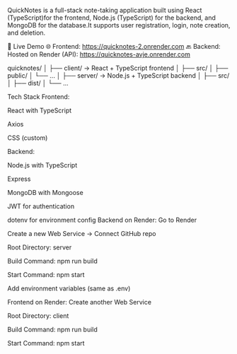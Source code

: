 QuickNotes is a full-stack note-taking application built using React (TypeScript)for the frontend, Node.js (TypeScript) for the backend, and MongoDB for the database.It supports user registration, login, note creation, and deletion.


🚀 Live Demo
🌐 Frontend: https://quicknotes-2.onrender.com
🔙 Backend: Hosted on Render (API): https://quicknotes-avje.onrender.com

quicknotes/
│
├── client/       → React + TypeScript frontend
│   ├── src/
│   ├── public/
│   └── ...
│
├── server/       → Node.js + TypeScript backend
│   ├── src/
│   ├── dist/
│   └── ...

Tech Stack
Frontend:

React with TypeScript

Axios

CSS (custom)

Backend:

Node.js with TypeScript

Express

MongoDB with Mongoose

JWT for authentication

dotenv for environment config
Backend on Render:
Go to Render

Create a new Web Service → Connect GitHub repo

Root Directory: server

Build Command: npm run build

Start Command: npm start

Add environment variables (same as .env)

Frontend on Render:
Create another Web Service

Root Directory: client

Build Command: npm run build

Start Command: npm start


